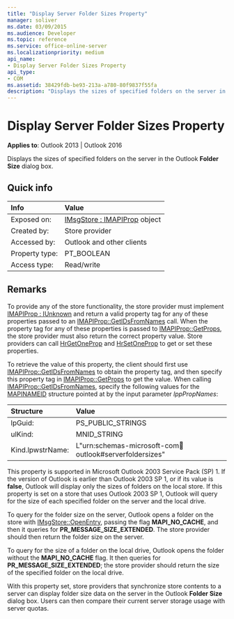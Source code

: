 ```yaml
---
title: "Display Server Folder Sizes Property" 
manager: soliver
ms.date: 03/09/2015
ms.audience: Developer
ms.topic: reference
ms.service: office-online-server
ms.localizationpriority: medium
api_name:
- Display Server Folder Sizes Property
api_type:
- COM
ms.assetid: 38429fdb-be93-213a-a780-80f9837f55fa
description: "Displays the sizes of specified folders on the server in the Outlook Folder Size dialog box."
---
```


# Display Server Folder Sizes Property

**Applies to**: Outlook 2013 | Outlook 2016
  
Displays the sizes of specified folders on the server in the Outlook **Folder Size** dialog box.
  
## Quick info

|**Info**|**Value**|
|:-----|:-----|
|Exposed on:  <br/> |[IMsgStore : IMAPIProp](imsgstoreimapiprop.md) object  <br/> |
|Created by:  <br/> |Store provider  <br/> |
|Accessed by:  <br/> |Outlook and other clients  <br/> |
|Property type:  <br/> |PT_BOOLEAN  <br/> |
|Access type:  <br/> |Read/write  <br/> |

## Remarks

To provide any of the store functionality, the store provider must implement [IMAPIProp : IUnknown](imapipropiunknown.md) and return a valid property tag for any of these properties passed to an [IMAPIProp::GetIDsFromNames](imapiprop-getidsfromnames.md) call. When the property tag for any of these properties is passed to [IMAPIProp::GetProps](imapiprop-getprops.md), the store provider must also return the correct property value. Store providers can call [HrGetOneProp](hrgetoneprop.md) and [HrSetOneProp](hrsetoneprop.md) to get or set these properties.
  
To retrieve the value of this property, the client should first use [IMAPIProp::GetIDsFromNames](imapiprop-getidsfromnames.md) to obtain the property tag, and then specify this property tag in [IMAPIProp::GetProps](imapiprop-getprops.md) to get the value. When calling [IMAPIProp::GetIDsFromNames](imapiprop-getidsfromnames.md), specify the following values for the [MAPINAMEID](mapinameid.md) structure pointed at by the input parameter _lppPropNames_:
  
|**Structure**|**Value**|
|:-----|:-----|
|lpGuid:  <br/> |PS_PUBLIC_STRINGS  <br/> |
|ulKind:  <br/> |MNID_STRING  <br/> |
|Kind.lpwstrName:  <br/> |L"urn:schemas-microsoft-com:office:outlook#serverfoldersizes"  <br/> |

This property is supported in Microsoft Outlook 2003 Service Pack (SP) 1. If the version of Outlook is earlier than Outlook 2003 SP 1, or if its value is **false**, Outlook will display only the sizes of folders on the local store. If this property is set on a store that uses Outlook 2003 SP 1, Outlook will query for the size of each specified folder on the server and the local drive.
  
To query for the folder size on the server, Outlook opens a folder on the store with [IMsgStore::OpenEntry](imsgstore-openentry.md), passing the flag **MAPI_NO_CACHE**, and then it queries for **PR_MESSAGE_SIZE_EXTENDED**. The store provider should then return the folder size on the server.
  
To query for the size of a folder on the local drive, Outlook opens the folder without the **MAPI_NO_CACHE** flag. It then queries for **PR_MESSAGE_SIZE_EXTENDED**; the store provider should return the size of the specified folder on the local drive.
  
With this property set, store providers that synchronize store contents to a server can display folder size data on the server in the Outlook **Folder Size** dialog box. Users can then compare their current server storage usage with server quotas.
  
